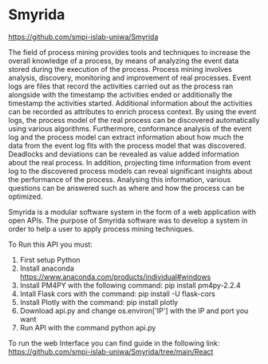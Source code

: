 # Smyrida

https://github.com/smpi-islab-uniwa/Smyrida

The field of process mining provides tools and techniques to increase the overall knowledge of a process, by means of analyzing the event data stored during the execution of the process. Process mining involves analysis, discovery, monitoring and improvement of real processes. Event logs are files that record the activities carried out as the process ran alongside with the timestamp the activities ended or additionally the timestamp the activities started. Additional information about the activities can be recorded as attributes to enrich process context. By using the event logs, the process model of the real process can be discovered automatically using various algorithms. Furthermore, conformance analysis of the event log and the process model can extract information about how much the data from the event log fits with the process model that was discovered. Deadlocks and deviations can be revealed as value added information about the real process. In addition, projecting time information from event log to the discovered process models can reveal significant insights about the performance of the process. Analysing this information, various questions can be answered such as where and how the process can be optimized. 

Smyrida is a modular software system in the form of a web application with open APIs. The purpose of Smyrida software was to develop a system in order to help a user to apply process mining techniques.

To Run this API you must:

1) First setup Python 
2) Install anaconda https://www.anaconda.com/products/individual#windows
3) Install PM4PY with the following command: pip install pm4py-2.2.4
4) Intall Flask cors with the command: pip install -U flask-cors
5) Install Plotly with the command: pip install plotly 
6) Download api.py and change os.environ['IP'] with the IP and port you want 
7) Run API with the command python api.py

To run the web Interface you can find guide in the following link:
https://github.com/smpi-islab-uniwa/Smyrida/tree/main/React
